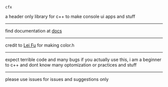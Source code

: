     cfx
a header only library for c++ to make console ui apps and stuff

___

find documentation at [docs](https://github.com/rosidae/cfx/wiki)

___
credit to [Lei Fu](https://github.com/imfl/color-console) for making color.h

___

expect terrible code and many bugs if you actually use this, i am a beginner to c++ and dont know many optomization or practices and stuff

___
please use issues for issues and suggestions only